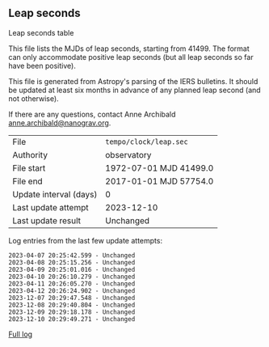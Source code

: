 
## Leap seconds

Leap seconds table

This file lists the MJDs of leap seconds, starting from 41499.
The format can only accommodate positive leap seconds (but all
leap seconds so far have been positive).

This file is generated from Astropy's parsing of the IERS
bulletins. It should be updated at least six months in advance
of any planned leap second (and not otherwise).

If there are any questions, contact Anne Archibald
<anne.archibald@nanograv.org>.

|     |     |
|:--- |:--- |
| File | `tempo/clock/leap.sec` |
| Authority | observatory |
| File start | 1972-07-01 MJD 41499.0 |
| File end | 2017-01-01 MJD 57754.0 |
| Update interval (days) | 0 |
| Last update attempt | 2023-12-10 |
| Last update result | Unchanged |

Log entries from the last few update attempts:
```
2023-04-07 20:25:42.599 - Unchanged
2023-04-08 20:25:15.256 - Unchanged
2023-04-09 20:25:01.016 - Unchanged
2023-04-10 20:26:10.279 - Unchanged
2023-04-11 20:26:05.270 - Unchanged
2023-04-12 20:26:24.902 - Unchanged
2023-12-07 20:29:47.548 - Unchanged
2023-12-08 20:29:40.804 - Unchanged
2023-12-09 20:29:18.178 - Unchanged
2023-12-10 20:29:49.271 - Unchanged
```
[Full log](https://raw.githubusercontent.com/ipta/pulsar-clock-corrections/main/log/tempo/clock/leap.sec.log)
